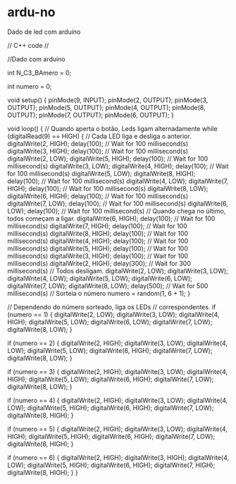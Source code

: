 # ardu-no
Dado de led com arduíno

// C++ code
//

//Dado com arduino

int N_C3_BAmero = 0;

int numero = 0;

void setup()
{
  pinMode(9, INPUT);
  pinMode(2, OUTPUT);
  pinMode(3, OUTPUT);
  pinMode(5, OUTPUT);
  pinMode(4, OUTPUT);
  pinMode(8, OUTPUT);
  pinMode(7, OUTPUT);
  pinMode(6, OUTPUT);
}

void loop()
{
  // Quando aperta o botão, Leds ligam alternadamente
  while (digitalRead(9) == HIGH) {
    // Cada LED liga e desliga o anterior.
    digitalWrite(2, HIGH);
    delay(100); // Wait for 100 millisecond(s)
    digitalWrite(3, HIGH);
    delay(100); // Wait for 100 millisecond(s)
    digitalWrite(2, LOW);
    digitalWrite(5, HIGH);
    delay(100); // Wait for 100 millisecond(s)
    digitalWrite(3, LOW);
    digitalWrite(4, HIGH);
    delay(100); // Wait for 100 millisecond(s)
    digitalWrite(5, LOW);
    digitalWrite(8, HIGH);
    delay(100); // Wait for 100 millisecond(s)
    digitalWrite(4, LOW);
    digitalWrite(7, HIGH);
    delay(100); // Wait for 100 millisecond(s)
    digitalWrite(8, LOW);
    digitalWrite(6, HIGH);
    delay(100); // Wait for 100 millisecond(s)
    digitalWrite(7, LOW);
    delay(100); // Wait for 100 millisecond(s)
    digitalWrite(6, LOW);
    delay(100); // Wait for 100 millisecond(s)
    // Quando chega no último, todos começam a ligar.
    digitalWrite(6, HIGH);
    delay(100); // Wait for 100 millisecond(s)
    digitalWrite(7, HIGH);
    delay(100); // Wait for 100 millisecond(s)
    digitalWrite(8, HIGH);
    delay(100); // Wait for 100 millisecond(s)
    digitalWrite(4, HIGH);
    delay(100); // Wait for 100 millisecond(s)
    digitalWrite(5, HIGH);
    delay(100); // Wait for 100 millisecond(s)
    digitalWrite(3, HIGH);
    delay(100); // Wait for 100 millisecond(s)
    digitalWrite(2, HIGH);
    delay(300); // Wait for 300 millisecond(s)
    // Todos desligam.
    digitalWrite(2, LOW);
    digitalWrite(3, LOW);
    digitalWrite(4, LOW);
    digitalWrite(5, LOW);
    digitalWrite(6, LOW);
    digitalWrite(7, LOW);
    digitalWrite(8, LOW);
    delay(500); // Wait for 500 millisecond(s)
    // Sorteia o número
    numero = random(1, 6 + 1);
  }

// Dependendo do número sorteado, liga os LEDs
  // correspondentes.
  if (numero == 1) {
    digitalWrite(2, LOW);
    digitalWrite(3, LOW);
    digitalWrite(4, HIGH);
    digitalWrite(5, LOW);
    digitalWrite(6, LOW);
    digitalWrite(7, LOW);
    digitalWrite(8, LOW);
  }

if (numero == 2) {
    digitalWrite(2, HIGH);
    digitalWrite(3, LOW);
    digitalWrite(4, LOW);
    digitalWrite(5, LOW);
    digitalWrite(6, HIGH);
    digitalWrite(7, LOW);
    digitalWrite(8, LOW);
  }

if (numero == 3) {
    digitalWrite(2, HIGH);
    digitalWrite(3, LOW);
    digitalWrite(4, HIGH);
    digitalWrite(5, LOW);
    digitalWrite(6, HIGH);
    digitalWrite(7, LOW);
    digitalWrite(8, LOW);
  }

if (numero == 4) {
    digitalWrite(2, HIGH);
    digitalWrite(3, LOW);
    digitalWrite(4, LOW);
    digitalWrite(5, HIGH);
    digitalWrite(6, HIGH);
    digitalWrite(7, LOW);
    digitalWrite(8, HIGH);
  }

if (numero == 5) {
    digitalWrite(2, HIGH);
    digitalWrite(3, LOW);
    digitalWrite(4, HIGH);
    digitalWrite(5, HIGH);
    digitalWrite(6, HIGH);
    digitalWrite(7, LOW);
    digitalWrite(8, HIGH);
  }

 if (numero == 6) {
    digitalWrite(2, HIGH);
    digitalWrite(3, HIGH);
    digitalWrite(4, LOW);
    digitalWrite(5, HIGH);
    digitalWrite(6, HIGH);
    digitalWrite(7, HIGH);
    digitalWrite(8, HIGH);
  }
}
